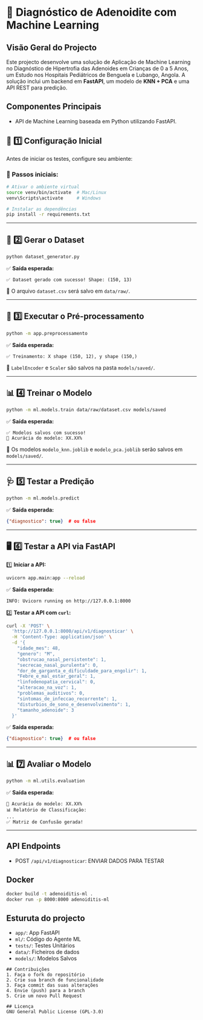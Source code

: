 # 🏥 Diagnóstico de Adenoidite com Machine Learning

## Visão Geral do Projecto
Este projecto desenvolve uma solução de Aplicação de Machine Learning no Diagnóstico de Hipertrofia das Adenoides em Crianças de 0 a 5 Anos, um Estudo nos Hospitais Pediátricos de Benguela e Lubango, Angola. A solução inclui um backend em **FastAPI**, um modelo de **KNN + PCA** e uma API REST para predição.

## Componentes Principais
- API de Machine Learning baseada em Python utilizando FastAPI.

## 🚀 1️⃣ Configuração Inicial

Antes de iniciar os testes, configure seu ambiente:

### 📌 Passos iniciais:
```bash
# Ativar o ambiente virtual
source venv/bin/activate  # Mac/Linux
venv\Scripts\activate     # Windows

# Instalar as dependências
pip install -r requirements.txt
```
---

## 📂 2️⃣ Gerar o Dataset

```bash
python dataset_generator.py
```
✅ **Saída esperada:**
```
✅ Dataset gerado com sucesso! Shape: (150, 13)
```
📌 O arquivo `dataset.csv` será salvo em `data/raw/`.

---

## 🔄 3️⃣ Executar o Pré-processamento

```bash
python -m app.preprocessamento
```
✅ **Saída esperada:**
```
✅ Treinamento: X shape (150, 12), y shape (150,)
```
📌 `LabelEncoder` e `Scaler` são salvos na pasta `models/saved/`.

---

## 📊 4️⃣ Treinar o Modelo

```bash
python -m ml.models.train data/raw/dataset.csv models/saved
```
✅ **Saída esperada:**
```
✅ Modelos salvos com sucesso!
🎯 Acurácia do modelo: XX.XX%
```
📌 Os modelos `modelo_knn.joblib` e `modelo_pca.joblib` serão salvos em `models/saved/`.

---

## 🩺 5️⃣ Testar a Predição

```bash
python -m ml.models.predict
```
✅ **Saída esperada:**
```json
{"diagnostico": true}  # ou false
```

---

## 🖥️ 6️⃣ Testar a API via FastAPI

1️⃣ **Iniciar a API:**
```bash
uvicorn app.main:app --reload
```
✅ **Saída esperada:**
```
INFO: Uvicorn running on http://127.0.0.1:8000
```

2️⃣ **Testar a API com `curl`:**
```bash
curl -X 'POST' \
  'http://127.0.0.1:8000/api/v1/diagnosticar' \
  -H 'Content-Type: application/json' \
  -d '{
    "idade_mes": 48,
    "genero": "M",
    "obstrucao_nasal_persistente": 1,
    "secrecao_nasal_purulenta": 0,
    "dor_de_garganta_e_dificuldade_para_engolir": 1,
    "Febre_e_mal_estar_geral": 1,
    "linfodenopatia_cervical": 0,
    "alteracao_na_voz": 1,
    "problemas_auditivos": 0,
    "sintomas_de_infeccao_recorrente": 1,
    "disturbios_de_sono_e_desenvolvimento": 1,
    "tamanho_adenoide": 3
  }'
```
✅ **Saída esperada:**
```json
{"diagnostico": true}  # ou false
```

---

## 📊 7️⃣ Avaliar o Modelo

```bash
python -m ml.utils.evaluation
```
✅ **Saída esperada:**
```
🎯 Acurácia do modelo: XX.XX%
📊 Relatório de Classificação:
...
✅ Matriz de Confusão gerada!
```

---

## API Endpoints

- POST `/api/v1/diagnosticar`: ENVIAR DADOS PARA TESTAR

## Docker


```bash
docker build -t adenoiditis-ml .
docker run -p 8000:8000 adenoiditis-ml
```

## Esturuta do projecto

- `app/`: App FastAPI
- `ml/`: Código do Agente ML
- `tests/`: Testes Unitários
- `data/`: Ficheiros de dados
- `models/`: Modelos Salvos
```
## Contribuições
1. Faça o fork do repositório
2. Crie sua branch de funcionalidade
3. Faça commit das suas alterações
4. Envie (push) para a branch
5. Crie um novo Pull Request

## Licença
GNU General Public License (GPL-3.0)
